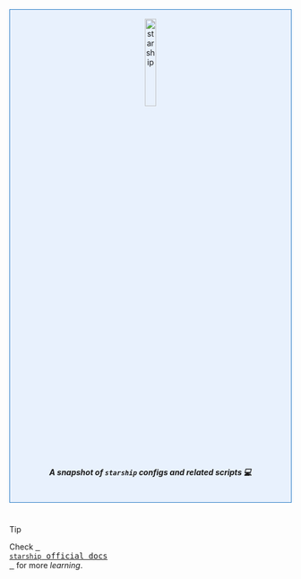 <div align="center" style="border: 1px solid #2479c3; padding: 1rem 0 1rem 0; background-color:rgba(56, 139, 253, 0.1);"> 
    <picture>
        <img style="width:20%;visibility:visible;" alt="starship" src="https://starship.rs/logo.svg" width="100">
    </picture>
    <h5> A snapshot of <code>starship</code> <i>configs</i> and related <i>scripts</i> 💻 </h5>
</div>

#

> [!TIP]
> Check [<kbd> <br> <code>starship</code> official docs <br> </kbd>](https://starship.rs/) for more _learning_.

#
